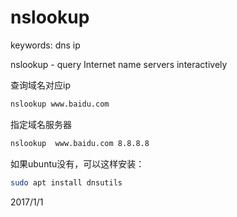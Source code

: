 # nslookup

keywords: dns ip  

nslookup - query Internet name servers interactively  

查询域名对应ip  
```bash
nslookup www.baidu.com
```

指定域名服务器  
```bash
nslookup  www.baidu.com 8.8.8.8
```

如果ubuntu没有，可以这样安装：  
```bash
sudo apt install dnsutils
```


2017/1/1  
